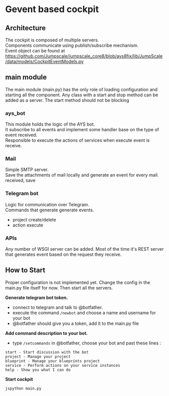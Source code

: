 # Gevent based cockpit

## Architecture
The cockpit is composed of multiple servers.  
Components communicate using publish/subscribe mechanism.  
Event object can be found at https://github.com/Jumpscale/jumpscale_core8/blob/ays8fix/lib/JumpScale/data/models/CockpitEventModels.py

## main module
The main module (main.py) has the only role of loading configuration and starting all the component.
Any class with a start and stop method can be added as a server. The start method should not be blocking

### ays_bot
This module holds the logic of the AYS bot.  
It subscribe to all events and implement some handler base on the type of event received.  
Responsible to execute the actions of services when execute event is receive.

### Mail
Simple SMTP server.  
Save the attachments of mail locally and generate an event for every mail. received, save

### Telegram bot
Logic for communication over Telegram.  
Commands that generate generate events.
- project create/delete
- action execute

### APIs
Any number of WSGI server can be added. Most of the time it's REST server that generates event based on the request they receive.

## How to Start
Proper configuration is not implemented yet. Change the config in the main.py file itself for now. Then start all the servers.  

**Generate telegram bot token.**
- connect to telegram and talk to @botfather.
- execute the command `/newbot` and choose a name and username for your bot
- @botfather should give you a token, add it to the main.py file


**Add command description to your bot.**
- type `/setcommands` in @botfather, choose your bot and past these lines :

```
start - Start discussion with the bot
project - Manage your project
blueprint - Manage your blueprints project
service - Perform actions on your service instances
help - Show you what I can do
```

**Start cockpit**
```
jspython main.py
```
